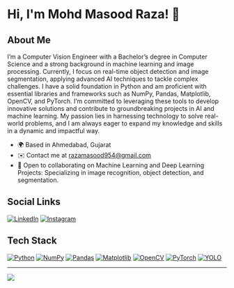 # Hi, I'm Mohd Masood Raza! 🌟

## About Me
I’m a Computer Vision Engineer with a Bachelor’s degree in Computer Science and a strong background in machine learning and image processing. Currently, I focus on real-time object detection and image segmentation, applying advanced AI techniques to tackle complex challenges.
I have a solid foundation in Python and am proficient with essential libraries and frameworks such as NumPy, Pandas, Matplotlib, OpenCV, and PyTorch. I’m committed to leveraging these tools to develop innovative solutions and contribute to groundbreaking projects in AI and machine learning.
My passion lies in harnessing technology to solve real-world problems, and I am always eager to expand my knowledge and skills in a dynamic and impactful way.

- 🌍 Based in Ahmedabad, Gujarat
- ✉️ Contact me at [razamasood954@gmail.com](mailto:razamasood954@gmail.com)
- 🤝 Open to collaborating on Machine Learning and Deep Learning Projects: Specializing in image recognition, object detection, and segmentation.

## Social Links
[![LinkedIn](https://img.shields.io/badge/LinkedIn-%230077B5.svg?logo=linkedin&logoColor=white)](https://linkedin.com/in/razamasood) 
[![Instagram](https://img.shields.io/badge/Instagram-%23E4405F.svg?logo=instagram&logoColor=white)](https://instagram.com/_m_raza_) 

## Tech Stack
[![Python](https://img.shields.io/badge/Python-3670A0.svg?style=flat&logo=python&logoColor=white)](https://www.python.org/)
[![NumPy](https://img.shields.io/badge/NumPy-%23013243.svg?style=flat&logo=numpy&logoColor=white)](https://numpy.org/)
[![Pandas](https://img.shields.io/badge/Pandas-%23150458.svg?style=flat&logo=pandas&logoColor=white)](https://pandas.pydata.org/)
[![Matplotlib](https://img.shields.io/badge/Matplotlib-%2300A3E0.svg?style=flat&logo=matplotlib&logoColor=white)](https://matplotlib.org/)
[![OpenCV](https://img.shields.io/badge/OpenCV-%23003B57.svg?style=flat&logo=opencv&logoColor=white)](https://opencv.org/)
[![PyTorch](https://img.shields.io/badge/PyTorch-%23EE4C2C.svg?style=flat&logo=pytorch&logoColor=white)](https://pytorch.org/)
[![YOLO](https://img.shields.io/badge/YOLO-%23FF7F00.svg?style=flat&logo=yolo&logoColor=white)](https://pjreddie.com/darknet/yolo/)

---

[![](https://visitcount.itsvg.in/api?id=RazaMasood&icon=0&color=0)](https://visitcount.itsvg.in)
